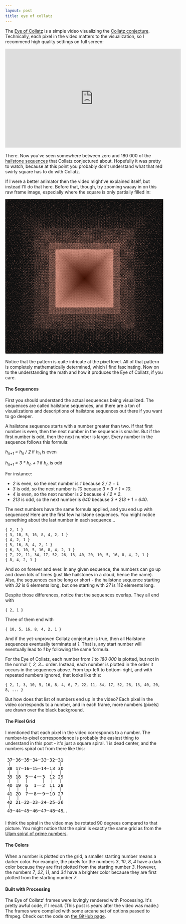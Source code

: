 ```yaml
---
layout: post
title: eye of collatz
---
```


The [Eye of Collatz](https://www.youtube.com/watch?v=sGi9pE2xP40) is a simple video visualizing the [Collatz conjecture](https://en.wikipedia.org/wiki/Collatz_conjecture).  Technically, each pixel in the video matters to the visualization, so I recommend high quality settings on full screen:

<iframe width="560" height="315" src="https://www.youtube.com/embed/sGi9pE2xP40" frameborder="0" allowfullscreen></iframe>

There.  Now you've seen somewhere between zero and 180 000 of the [hailstone sequences](http://mathworld.wolfram.com/HailstoneNumber.html) that Collatz conjectured about.
Hopefully it was pretty to watch, because at this point you probably don't understand what that red swirly square has to do with Collatz.

If I were a better animator then the video might've explained itself, but instead I'll do that here.
Before that, though, try zooming waaay in on this raw frame image, especially where the square is only partially filled in:

<script src="//ajax.googleapis.com/ajax/libs/jquery/3.1.0/jquery.min.js"></script>
<script src="/public/js/jquery.panzoom.min.js"></script>

<div class="panzoom-container">
  <img class="panzoom" src="https://github.com/kdbanman/collzakk/raw/master/coll.png" />
</div>
<script>
(function() {
  var $panzoom = $('.panzoom').panzoom();
  $panzoom.parent().on('mousewheel.focal', function( e ) {
    e.preventDefault();
    var delta = e.delta || e.originalEvent.wheelDelta;
    var zoomOut = delta ? delta < 0 : e.originalEvent.deltaY > 0;
    $panzoom.panzoom('zoom', zoomOut, {
      increment: 0.3,
      animate: true,
      minScale: 1.1,
      maxScale: 30,
      contain: 'invert',
      focal: e
    });
  });
})();
</script>

Notice that the pattern is quite intricate at the pixel level.
All of that pattern is completely mathematically determined, which I find fascinating.
Now on to the understanding the math and how it produces the Eye of Collatz, if you care.

#### The Sequences

First you should understand the actual sequences being visualized.
The sequences are called hailstone sequences, and there are a ton of visualizations and descriptions of hailstone sequences out there if you want to go deeper.

A hailstone sequence starts with a number greater than two.  If that first number is even, then the next number in the sequence is smaller.  But if the first number is odd, then the next number is larger.  Every number in the sequence follows this formula:

*h<sub>n+1</sub> = h<sub>n</sub> / 2* if *h<sub>n</sub>* is even

*h<sub>n+1</sub> = 3 * h<sub>n</sub> + 1* if *h<sub>n</sub>* is odd

For instance:

- *2* is even, so the next number is *1* because *2 / 2 = 1*.
- *3* is odd, so the next number is *10* because *3 * 3 + 1 = 10*.
- *4* is even, so the next number is *2* because *4 / 2 = 2*.
- *213* is odd, so the next number is *640* because *3 * 213 + 1 = 640*.

The next numbers have the same formula applied, and you end up with sequences!
Here are the first few hailstone sequences.
You might notice something about the last number in each sequence...

```text
{ 2, 1 }
{ 3, 10, 5, 16, 8, 4, 2, 1 }
{ 4, 2, 1 }
{ 5, 16, 8, 4, 2, 1 }
{ 6, 3, 10, 5, 16, 8, 4, 2, 1 }
{ 7, 22, 11, 34, 17, 52, 26, 13, 40, 20, 10, 5, 16, 8, 4, 2, 1 }
{ 8, 4, 2, 1 }
```

And so on forever and ever.
In any given sequence, the numbers can go up and down lots of times (just like hailstones in a cloud, hence the name).
Also, the sequences can be long or short - the hailstone sequence starting with *32* is 6 elements long, but one starting with *27* is 112 elements long.

Despite those differences, notice that the sequences overlap.
They all end with

```text
{ 2, 1 }
```

Three of them end with

```text
{ 10, 5, 16, 8, 4, 2, 1 }
```

And if the yet-unproven Collatz conjecture is true, then all Hailstone sequences eventually terminate at *1*.
That is, any start number will eventually lead to *1* by following the same formula.

For the Eye of Collatz, each number from *1* to *180 000* is plotted, but not in the normal *1, 2, 3...* order.  Instead, each number is plotted in the order it occurs in the sequences above.
From top-left to bottom-right, and with repeated numbers ignored, that looks like this:

```text
{ 2, 1, 3, 10, 5, 16, 8, 4, 6, 7, 22, 11, 34, 17, 52, 26, 13, 40, 20, 8, ... }
```

But how does that list of numbers end up in the video?
Each pixel in the video corresponds to a number, and in each frame, more numbers (pixels) are drawn over the black background.

#### The Pixel Grid

I mentioned that each pixel in the video corresponds to a number.
The number-to-pixel correspondence is probably the easiest thing to understand in this post - it's just a square spiral.
1 is dead center, and the numbers spiral out from there like this:

![Square spiral grid.](/public/200px_square_spiral.png)

I think the spiral in the video may be rotated 90 degrees compared to that picture.
You might notice that the spiral is exactly the same grid as from the [Ulam spiral of prime numbers](https://en.wikipedia.org/wiki/Ulam_spiral).

#### The Colors

When a number is plotted on the grid, a smaller starting number means a darker color.
For example, the pixels for the numbers *3*, *10*, *8*, *4* have a dark color because they are first plotted from the starting number *3*.
However, the numbers *7*, *22*, *11*, and *34* have a brighter color because they are first plotted from the starting number *7*.

#### Built with Processing

The Eye of Collatz' frames were lovingly rendered with Processing.  It's pretty awful code, if I recall.  (This post is years after the video was made.)  The frames were compiled with some arcane set of options passed to ffmpeg.  Check out the code on [the GitHub page](http://github.com/kdbanman/collzakk).
